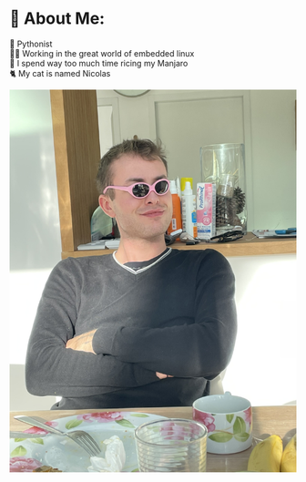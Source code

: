 # 💫 About Me:
🐍 Pythonist<br>👨‍🔧 Working in the great world of embedded linux<br>🐧 I spend way too much time ricing my Manjaro<br>🐈‍  My cat is named Nicolas<br>

![Me](./pic/me.png)
